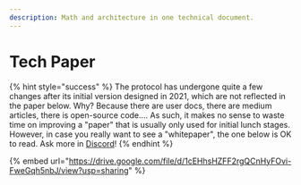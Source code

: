 ```yaml
---
description: Math and architecture in one technical document.
---
```


# Tech Paper

{% hint style="success" %}
The protocol has undergone quite a few changes after its initial version designed in 2021, which are not reflected in the paper below. Why? Because there are user docs, there are medium articles, there is open-source code.... As such, it makes no sense to waste time on improving a "paper" that is usually only used for initial lunch stages. However, in case you really want to see a "whitepaper", the one below is OK to read. Ask more in [Discord](https://discord.gg/JssNVvxscK)!
{% endhint %}

{% embed url="https://drive.google.com/file/d/1cEHhsHZFF2rgQCnHyFOvi-FweGqh5nbJ/view?usp=sharing" %}
